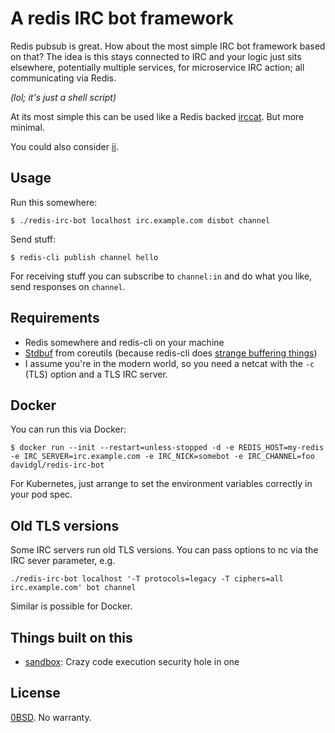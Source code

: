# A redis IRC bot framework

Redis pubsub is great. How about the most simple IRC bot framework based on
that? The idea is this stays connected to IRC and your logic just sits
elsewhere, potentially multiple services, for microservice IRC action; all
communicating via Redis.

_(lol; it's just a shell script)_

At its most simple this can be used like a Redis backed
[irccat](https://github.com/irccloud/irccat). But more minimal.

You could also consider [ii](https://tools.suckless.org/ii/).

## Usage

Run this somewhere:

```cli
$ ./redis-irc-bot localhost irc.example.com disbot channel
```

Send stuff:

```cli
$ redis-cli publish channel hello
```

For receiving stuff you can subscribe to `channel:in` and do what you like,
send responses on `channel`.

## Requirements

- Redis somewhere and redis-cli on your machine
- [Stdbuf](https://www.gnu.org/software/coreutils/manual/html_node/stdbuf-invocation.html) from coreutils (because redis-cli does [strange buffering things](https://stackoverflow.com/a/66103101))
- I assume you're in the modern world, so you need a netcat with the `-c` (TLS) option and a TLS IRC server.

## Docker

You can run this via Docker:

```cli
$ docker run --init --restart=unless-stopped -d -e REDIS_HOST=my-redis -e IRC_SERVER=irc.example.com -e IRC_NICK=somebot -e IRC_CHANNEL=foo davidgl/redis-irc-bot
```

For Kubernetes, just arrange to set the environment variables correctly in your pod spec.

## Old TLS versions

Some IRC servers run old TLS versions. You can pass options to nc via the IRC sever parameter, e.g.

```
./redis-irc-bot localhost '-T protocols=legacy -T ciphers=all irc.example.com' bot channel
```

Similar is possible for Docker.

## Things built on this

- [sandbox](https://git.sr.ht/~dgl/sandbot): Crazy code execution security hole in one

## License

[0BSD](https://dgl.cx/0bsd). No warranty.
